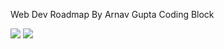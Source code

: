 Web Dev Roadmap By Arnav Gupta Coding Block

<img src="https://drive.google.com/uc?export=view&id=1o110nvA5eRvG0JU-BFCAvc_KfzrQSfZj" />

<img src="https://drive.google.com/uc?export=view&id=1DzUsPmBKfvwXKlrlifdovSzvPNxXPmG8" />

